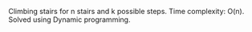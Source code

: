 Climbing stairs for n stairs and k possible steps.
Time complexity: O(n).
Solved using Dynamic programming.